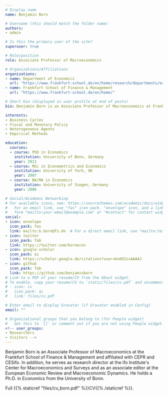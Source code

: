 ```yaml
---
# Display name
name: Benjamin Born

# Username (this should match the folder name)
authors:
- admin

# Is this the primary user of the site?
superuser: true

# Role/position
role: Associate Professor of Macroeconomics

# Organizations/Affiliations
organizations:
- name: Department of Economics
  url: "https://www.frankfurt-school.de/en/home/research/departments/economics"
- name: Frankfurt School of Finance & Management
  url: "https://www.frankfurt-school.de/en/home/"

# Short bio (displayed in user profile at end of posts)
bio: Benjamin Born is an Associate Professor of Macroeconomics at Frankfurt School of Finance & Management.

interests:
- Business Cycles
- Fiscal and Monetary Policy
- Heterogeneous Agents
- Empirical Methods

education:
  courses:
  - course: PhD in Economics
    institution: University of Bonn, Germany
    year: 2011
  - course: MSc in Econometrics and Economics
    institution: University of York, UK
    year: 2007
  - course: BA/MA in Economics
    institution: University of Siegen, Germany
    year: 2006

# Social/Academic Networking
# For available icons, see: https://sourcethemes.com/academic/docs/widgets/#icons
#   For an email link, use "fas" icon pack, "envelope" icon, and a link in the
#   form "mailto:your-email@example.com" or "#contact" for contact widget.
social:
- icon: envelope
  icon_pack: fas
  link: mailto:b.born@fs.de  # For a direct email link, use "mailto:test@example.org".
- icon: twitter
  icon_pack: fab
  link: https://twitter.com/bornecon
- icon: google-scholar
  icon_pack: ai
  link: https://scholar.google.de/citations?user=bn6OZssAAAAJ
- icon: github
  icon_pack: fab
  link: https://github.com/benjaminborn
# Link to a PDF of your resume/CV from the About widget.
# To enable, copy your resume/CV to `static/files/cv.pdf` and uncomment the lines below.  
# - icon: cv
#   icon_pack: ai
#   link: files/cv.pdf

# Enter email to display Gravatar (if Gravatar enabled in Config)
email: ""

# Organizational groups that you belong to (for People widget)
#   Set this to `[]` or comment out if you are not using People widget.  
<!-- user_groups:
- Researchers
- Visitors -->
---
```


Benjamin Born is an Associate Professor of Macroeconomics at the Frankfurt School of Finance & Management and affiliated with CEPR and CESifo. In addition, he serves as research director at the ifo Institute's Center for Macroeconomics and Surveys and as an associate editor at the European Economic Review and Macroeconomic Dynamics. He holds a Ph.D. in Economics from the University of Bonn.

Full {{% staticref "files/cv_born.pdf" %}}CV{{% /staticref %}}.
